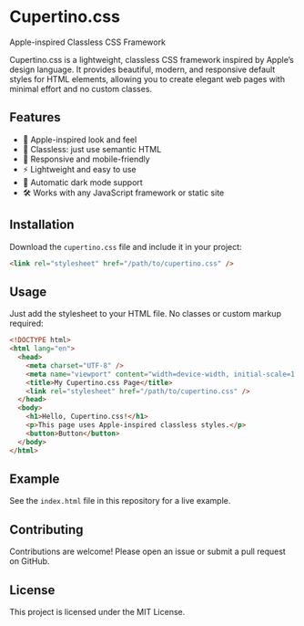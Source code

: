 # Cupertino.css

Apple-inspired Classless CSS Framework

Cupertino.css is a lightweight, classless CSS framework inspired by Apple’s design language. It provides beautiful, modern, and responsive default styles for HTML elements, allowing you to create elegant web pages with minimal effort and no custom classes.

## Features

- 🍏 Apple-inspired look and feel
- 🎨 Classless: just use semantic HTML
- 📱 Responsive and mobile-friendly
- ⚡ Lightweight and easy to use
- 🌙 Automatic dark mode support
- 🛠️ Works with any JavaScript framework or static site

## Installation

Download the `cupertino.css` file and include it in your project:

```html
<link rel="stylesheet" href="/path/to/cupertino.css" />
```

## Usage

Just add the stylesheet to your HTML file. No classes or custom markup required:

```html
<!DOCTYPE html>
<html lang="en">
  <head>
    <meta charset="UTF-8" />
    <meta name="viewport" content="width=device-width, initial-scale=1.0" />
    <title>My Cupertino.css Page</title>
    <link rel="stylesheet" href="/path/to/cupertino.css" />
  </head>
  <body>
    <h1>Hello, Cupertino.css!</h1>
    <p>This page uses Apple-inspired classless styles.</p>
    <button>Button</button>
  </body>
</html>
```

## Example

See the `index.html` file in this repository for a live example.

## Contributing

Contributions are welcome! Please open an issue or submit a pull request on GitHub.

## License

This project is licensed under the MIT License.
